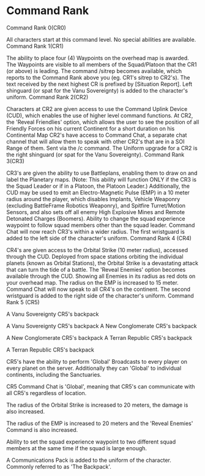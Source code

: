 # Command Rank

Command Rank 0(CR0)

All characters start at this command level. No special abilities are available.
Command Rank 1(CR1)

The ability to place four (4) Waypoints on the overhead map is awarded. The
Waypoints are visible to all members of the Squad/Platoon that the CR1 (or
above) is leading. The command /sitrep becomes available, which reports to the
Command Rank above you (eg. CR1's sitrep to CR2's). The text received by the
next highest CR is prefixed by \[Situation Report\]. Left shinguard (or spat for
the Vanu Sovereignty) is added to the character's uniform. Command Rank 2(CR2)

Characters at CR2 are given access to use the Command Uplink Device (CUD), which
enables the use of higher level command functions. At CR2, the 'Reveal
Friendlies' option, which allows the user to see the position of all Friendly
Forces on his current Continent for a short duration on his Continental Map
CR2's have access to Command Chat, a separate chat channel that will allow them
to speak with other CR2's that are in a SOI Range of them. Sent via the /c
command. The Uniform upgrade for a CR2 is the right shinguard (or spat for the
Vanu Sovereignty). Command Rank 3(CR3)

CR3's are given the ability to use Battleplans, enabling them to draw on and
label the Planetary maps. (Note: This ability will function ONLY if the CR3 is
the Squad Leader or if in a Platoon, the Platoon Leader.) Additionally, the CUD
may be used to emit an Electro-Magnetic Pulse (EMP) in a 10 meter radius around
the player, which disables Implants, Vehicle Weaponry (excluding BattleFrame
Robotics Weaponry), and Spitfire Turret/Motion Sensors, and also sets off all
enemy High Explosive Mines and Remote Detonated Charges (Boomers). Ability to
change the squad experience waypoint to follow squad members other than the
squad leader. Command Chat will now reach CR3's within a wider radius. The first
wristguard is added to the left side of the character's uniform. Command Rank 4
(CR4)

CR4's are given access to the Orbital Strike (10 meter radius), accessed through
the CUD. Deployed from space stations orbiting the individual planets (known as
Orbital Stations), the Orbital Strike is a devastating attack that can turn the
tide of a battle. The 'Reveal Enemies' option becomes available through the CUD.
Showing all Enemies in its radius as red dots on your overhead map. The radius
on the EMP is increased to 15 meter. Command Chat will now speak to all CR4's on
the continent. The second wristguard is added to the right side of the
character's uniform. Command Rank 5 (CR5)

A Vanu Sovereignty CR5's backpack

A Vanu Sovereignty CR5's backpack A New Conglomerate CR5's backpack

A New Conglomerate CR5's backpack A Terran Republic CR5's backpack

A Terran Republic CR5's backpack

CR5's have the ability to perform 'Global' Broadcasts to every player on every
planet on the server. Additionally they can 'Global' to individual continents,
including the Sanctuaries.

CR5 Command Chat is 'Global', meaning that CR5's can communicate with all CR5's
regardless of location.

The radius of the Orbital Strike is increased to 20 meters, the damage is also
increased.

The radius of the EMP is increased to 20 meters and the 'Reveal Enemies' Command
is also increased.

Ability to set the squad experience waypoint to two different squad members at
the same time if the squad is large enough.

A Communications Pack is added to the uniform of the character. Commonly
referred to as 'The Backpack'.
